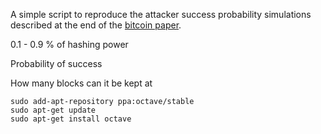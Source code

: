 A simple script to reproduce the attacker success probability simulations 
described at the end of the [bitcoin paper](https://bitcoin.org/bitcoin.pdf).

0.1 - 0.9 % of hashing power

Probability of success

How many blocks can it be kept at

```
sudo add-apt-repository ppa:octave/stable
sudo apt-get update
sudo apt-get install octave
```
